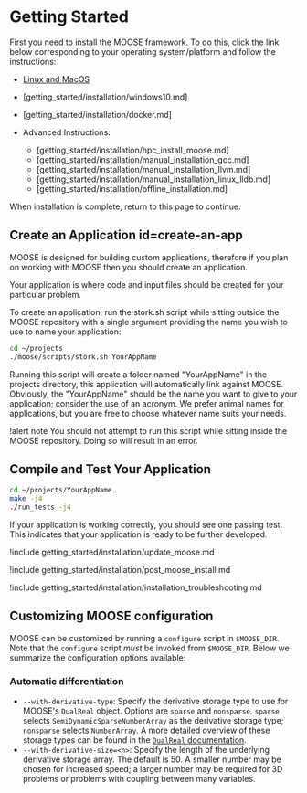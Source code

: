 
# Getting Started

First you need to install the MOOSE framework. To do this, click the link below corresponding to
your operating system/platform and follow the instructions:

- [Linux and MacOS](getting_started/installation/conda.md)
- [getting_started/installation/windows10.md]
- [getting_started/installation/docker.md]
- Advanced Instructions:

  - [getting_started/installation/hpc_install_moose.md]
  - [getting_started/installation/manual_installation_gcc.md]
  - [getting_started/installation/manual_installation_llvm.md]
  - [getting_started/installation/manual_installation_linux_lldb.md]
  - [getting_started/installation/offline_installation.md]

When installation is complete, return to this page to continue.

## Create an Application id=create-an-app

MOOSE is designed for building custom applications, therefore if you plan on working with MOOSE
then you should create an application.

Your application is where code and input files should be created for your particular problem.

To create an application, run the stork.sh script while sitting outside the MOOSE repository with
a single argument providing the name you wish to use to name your application:

```bash
cd ~/projects
./moose/scripts/stork.sh YourAppName
```

Running this script will create a folder named "YourAppName" in the projects directory, this
application will automatically link against MOOSE. Obviously, the "YourAppName" should be the name
you want to give to your application; consider the use of an acronym. We prefer animal names for
applications, but you are free to choose whatever name suits your needs.

!alert note
You should not attempt to run this script while sitting inside the MOOSE repository. Doing so will result in an error.

## Compile and Test Your Application

```bash
cd ~/projects/YourAppName
make -j4
./run_tests -j4
```

If your application is working correctly, you should see one passing test. This indicates that
your application is ready to be further developed.

!include getting_started/installation/update_moose.md

!include getting_started/installation/post_moose_install.md

!include getting_started/installation/installation_troubleshooting.md

## Customizing MOOSE configuration

MOOSE can be customized by running a `configure` script in
`$MOOSE_DIR`. Note that the `configure` script *must* be invoked from
`$MOOSE_DIR`. Below we summarize the configuration options available:

### Automatic differentiation

- `--with-derivative-type`: Specify the derivative storage type to use for
  MOOSE's `DualReal` object. Options are `sparse` and `nonsparse`. `sparse`
  selects `SemiDynamicSparseNumberArray` as the derivative storage type;
  `nonsparse` selects `NumberArray`. A more detailed overview of these storage
  types can be found in the [`DualReal` documentation](/DualReal.md).
- `--with-derivative-size=<n>`: Specify the length of the underlying derivative
  storage array. The default is 50. A smaller number may be chosen for increased
  speed; a larger number may be required for 3D problems or problems with
  coupling between many variables.
